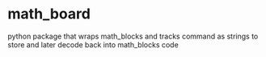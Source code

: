 # math_board
python package that wraps math_blocks and tracks command as strings to store and later decode back into math_blocks code
